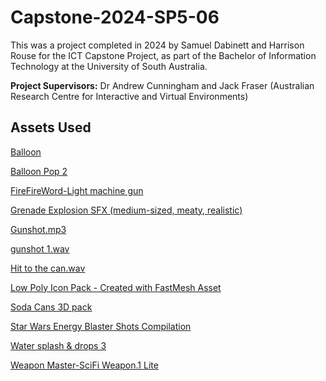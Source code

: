 # Capstone-2024-SP5-06

This was a project completed in 2024 by Samuel Dabinett and Harrison Rouse for the ICT Capstone Project, as part of the Bachelor of Information Technology at the University of South Australia.

**Project Supervisors:** Dr Andrew Cunningham and Jack Fraser (Australian Research Centre for Interactive and Virtual Environments)

## Assets Used
[Balloon](https://sketchfab.com/3d-models/balloon-a4c5f90e977846b4a3e722196df17700)

[Balloon Pop 2](https://freesound.org/people/Geoff-Bremner-Audio/sounds/725466/)

[FireFireWord-Light machine gun](https://assetstore.unity.com/packages/3d/props/weapons/firefireword-light-machine-gun-95750)

[Grenade Explosion SFX (medium-sized, meaty, realistic)](https://freesound.org/people/unfa/sounds/609587/)

[Gunshot.mp3](https://freesound.org/people/RangerRich68/sounds/686351/)

[gunshot 1.wav](https://freesound.org/people/Jakesapp23/sounds/221640/)

[Hit to the can.wav](https://freesound.org/people/lmr9/sounds/178183/)

[Low Poly Icon Pack - Created with FastMesh Asset](https://assetstore.unity.com/packages/3d/props/tools/low-poly-icon-pack-created-with-fastmesh-asset-293113)

[Soda Cans 3D pack](https://sketchfab.com/3d-models/soda-cans-3d-pack-c70973cb0b5a489d9a904fa4766f62b1)

[Star Wars Energy Blaster Shots Compilation](https://freesound.org/people/Sheyvan/sounds/703452/)

[Water splash & drops 3](https://freesound.org/people/giddster/sounds/387949/)

[Weapon Master-SciFi Weapon.1 Lite](https://assetstore.unity.com/packages/3d/props/weapons/weapon-master-scifi-weapon-1-lite-134423)

